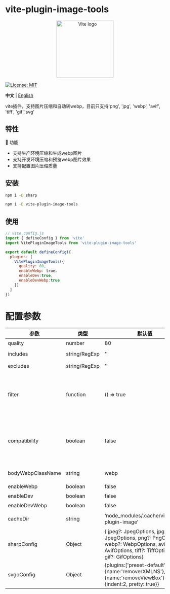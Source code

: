 # vite-plugin-image-tools

<p align="center">
  <a href="https://vite.dev" target="_blank" rel="noopener noreferrer">
    <img width="180" src="https://vite.dev/logo.svg" alt="Vite logo">
  </a>
</p>

[![License: MIT](https://img.shields.io/badge/License-MIT-yellow.svg)](https://opensource.org/licenses/MIT)

**中文** | [English](./README.en.md)

vite插件，支持图片压缩和自动转webp，目前只支持'png', 'jpg', 'webp', 'avif', 'tiff', 'gif','svg'

## 特性

🚀 功能

- 支持生产环境压缩和生成webp图片
- 支持开发环境压缩和预览webp图片效果
- 支持配置图片压缩质量

## 安装

```bash
npm i -D sharp

npm i -D vite-plugin-image-tools
```

## 使用

```js
// vite.config.js
import { defineConfig } from 'vite'
import VitePluginImageTools from 'vite-plugin-image-tools'

export default defineConfig({
  plugins: [
    VitePluginImageTools({
      quality: 80,
      enableWebp: true，
      enableDev:true,
      enableDevWebp:true
    })
  ]
})
```

# 配置参数
| 参数              | 类型             | 默认值                                                                                                                                   | Description                                                                                                                     |
| ----------------- | ---------------- | ---------------------------------------------------------------------------------------------------------------------------------------- | ------------------------------------------------------------------------------------------------------------------------------- |
| quality           | number           | 80                                                                                                                                       | 图片质量 (1-100)                                                                                                                |
| includes          | string/RegExp    | ''                                                                                                                                       |`‘xxx.png'.includs(inclouds) includes.test('xxx.png')`                                                                   |
| excludes          | string/RegExp    | ''                                                                                                                                       |`!'xxx.png'.includs(inclouds) !includes.test('xxx.png')`                                                            |
| filter            | function<string> | () => true                                                                                                                               | 过滤方法，可自定义过滤图片逻辑，支持async<br/>参数：图片路径<br/>如：<br/>filter: (path) => {  return path.includes('.png') } |
| compatibility     | boolean          | false                                                                                                                                    | 是否兼容低版本浏览器，生产环境生效，<br/>true：只有css中的图片会转webp（暂时只支持打包时候处理css）<br/> false：全部转webp      |
| bodyWebpClassName | string           | webp                                                                                                                                     | body标签的webp class，用于生成兼容webp的class                                                                                   |
| enableWebp        | boolean          | false                                                                                                                                    | 生产环境是否转webp                                                                                                              |
| enableDev         | boolean          | false                                                                                                                                    | 开发环境是否开启压缩                                                                                                            |
| enableDevWebp     | boolean          | false                                                                                                                                    | 开发环境是否开启转webp                                                                                                          |
| cacheDir          | string           | ‘node_modules/.cache/vite-plugin-image’                                                                                                | 缓存路径， 默认，只在开发环境生效                                                                                               |
| sharpConfig       | Object           | { jpeg?: JpegOptions, jpg?: JpegOptions, png?: PngOptions, webp?: WebpOptions, avif?: AvifOptions, tiff?: TiffOptions, gif?: GifOptions} | [sharp配置](https://sharp.pixelplumbing.com/api-output/#_top)                                                                   |
| svgoConfig        | Object           | {plugins:['preset-default',{name:'removerXMLNS'},{name:'removeViewBox'}],js2svg:{indent:2, pretty: true}}                                | [https://svgo.dev/docs/preset-default/]()                                                                                       |

